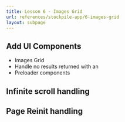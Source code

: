 ```yaml
---
title: Lesson 6 - Images Grid 
url: references/stockpile-app/6-images-grid
layout: subpage
---
```


## Add UI Components

- Images Grid
- Handle no results returned with an <f7-block>
- Preloader components

## Infinite scroll handling 

## Page Reinit handling 
